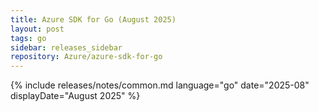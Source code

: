 ```yaml
---
title: Azure SDK for Go (August 2025)
layout: post
tags: go
sidebar: releases_sidebar
repository: Azure/azure-sdk-for-go
---
```

{% include releases/notes/common.md language="go" date="2025-08" displayDate="August 2025" %}
